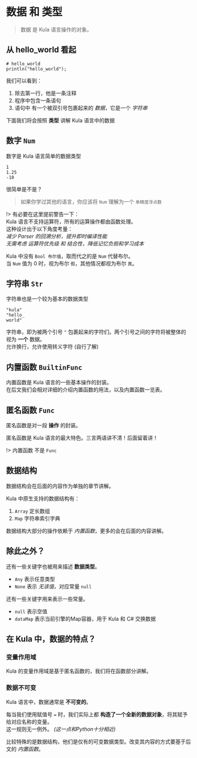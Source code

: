 # 数据 和 类型
> 数据 是 Kula 语言操作的对象。

## 从 hello_world 看起
```kula
# hello_world
println("hello_world");
```

我们可以看到：
1. 除去第一行，他是一条注释
2. 程序中包含一条语句
3. 语句中 有一个被双引号包裹起来的 *数据*，它是一个 *字符串*

下面我们将会按照 **类型** 讲解 Kula 语言中的数据

## 数字 `Num`
数字是 Kula 语言简单的数据类型
```
1
1.25
-10
```

很简单是不是？

> 如果你学过其他的语言，你应该将 `Num` 理解为一个 `单精度浮点数`    

!> 有必要在这里提前警告一下：    
Kula 语言不支持运算符，所有的运算操作都由函数处理。    
这种设计出于以下角度考量：      
*减少 Parser 的回溯分析，提升即时编译性能*    
*无需考虑 运算符优先级 和 结合性，降低记忆负担和学习成本*

Kula 中没有 `Bool 布尔值`，取而代之的是 `Num` 代替布尔。    
当 `Num` 值为 0 时，视为布尔 `假`，其他情况都视为布尔 `真`。

## 字符串 `Str`
字符串也是一个较为基本的数据类型
```
"kula"
"hello_
world"
```

字符串，即为被两个引号 `"` 包裹起来的字符们。两个引号之间的字符将被整体的视为 **一个** 数据。    
允许换行，允许使用转义字符 (自行了解)

## 内置函数 `BuiltinFunc`
内置函数是 Kula 语言的一些基本操作的封装。    
在后文我们会相对详细的介绍内置函数的用法，以及内置函数一览表。

## 匿名函数 `Func`
匿名函数是对一段 **操作** 的封装。

匿名函数是 Kula 语言的最大特色。三言两语讲不清！后面留着讲！

!> 内置函数 不是 `Func`

## 数据结构
数据结构会在后面的内容作为单独的章节讲解。 

Kula 中原生支持的数据结构有：
1. `Array` 定长数组
2. `Map` 字符串索引字典

数据结构大部分的操作依赖于 *内置函数*，更多的会在后面的内容讲解。

## 除此之外？
还有一些关键字也被用来描述 **数据类型**。

+ `Any` 表示任意类型
+ `None` 表示 *无该值*，对应常量 `null`

还有一些关键字用来表示一些常量。

+ `null` 表示空值
+ `dataMap` 表示当前引擎的Map容器，用于 Kula 和 C# 交换数据

## 在 Kula 中，数据的特点？

### 变量作用域
Kula 的变量作用域是基于匿名函数的，我们将在函数部分讲解。

### 数据不可变
Kula 语言中，数据通常是 **不可变的**。

每当我们使用赋值号 `=` 时，我们实际上都 **构造了一个全新的数据对象**，将其赋予给对应名称的变量。    
这一规则无一例外。 *(这一点和Python十分相近)*    

比较特殊的是数据结构，他们是仅有的可变数据类型。改变其内容的方式要基于后文的 *内置函数*。